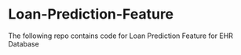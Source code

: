 # Loan-Prediction-Feature
The following repo contains code for Loan Prediction Feature for EHR Database 
